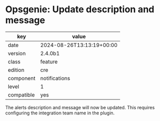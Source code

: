 [//]: # (werk v2)
# Opsgenie: Update description and message

key        | value
---------- | ---
date       | 2024-08-26T13:13:19+00:00
version    | 2.4.0b1
class      | feature
edition    | cre
component  | notifications
level      | 1
compatible | yes

The alerts description and message will now be updated.
This requires configuring the integration team name in the plugin.
